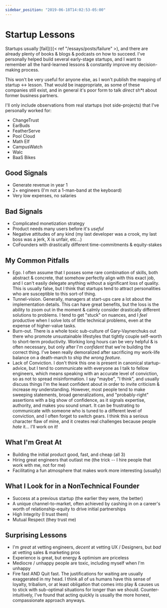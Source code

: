 ```yaml
---
sidebar_position: "2019-06-18T14:02:53-05:00"
---
```


# Startup Lessons

Startups usually [fail]({{< ref "/essays/posts/failure" >), and there are already plenty of books & blogs & podcasts on how to succeed. I've personally helped build several early-stage startups, and I want to remember all the hard-learned lessons & constantly improve my decision-making process.

This won't be very useful for anyone else, as I won't publish the mapping of startup <-> lesson. That would be inappropriate, as some of these companies still exist, and in general it's poor form to talk _direct_ sh*t about former business partners.

I'll only include observations from real startups (not side-projects) that I've personally worked for:

- ChangeTrust
- EarBuds
- FeatherServe
- Pool Cloud
- Math Elf
- CampusWatch
- Walc
- BaaS Bikes

## Good Signals

- Generate revenue in year 1
- 2+ engineers (I'm not a 1-man-band at the keyboard)
- Very low expenses, no salaries

## Bad Signals

- Complicated monetization strategy
- Product needs many users before it's _useful_
- Negative attitudes of any kind (my last developer was a crook, my last boss was a jerk, X is unfair, etc...)
- CoFounders with drastically different time-commitments & equity-stakes

## My Common Pitfalls

- Ego. I often assume that I posses some rare combination of skills, both abstract & concrete, that somehow perfectly align with this exact job, and I can't easily delegate anything without a significant loss of quality. This is usually false, but I think that startups tend to attract personalities who are susceptible to this sort-of thing.
- Tunnel-vision. Generally, managers at start-ups care a lot about the implementation details. This can have great benefits, but the loss is the ability to zoom out in the moment & calmly consider drastically different solutions to problems. I tend to get "stuck" on nuances, and I _feel_ productive when I solve lots of little technical problems, even at the expense of higher-value tasks.
- Burn-out. There is a whole toxic sub-culture of Gary-Vaynerchuks out there who promote unsustainable lifestyles that tightly couple self-worth to short-term productivity. Working long hours can be very helpful & is often necessary, but only after I'm _confident_ that we're building the correct thing. I've been really demoralized after sacrificing my work-life balance on a death-march to ship _the wrong feature_.
- Lack of Conviction. I don't think this one is present in canonical startup-advice, but I tend to communicate with everyone as I talk to fellow engineers, which means speaking with an accurate level of conviction, so as not to spread misinformation. I say "maybe", "I think", and usually discuss things I'm the least confident about in order to invite criticism & increase my understanding. However, most people tend to make sweeping statements, broad generalizations, and "probably-right" assertions with a big show of confidence, as it signals expertise, authority, and makes you sound smart. It can be frustrating to communicate with someone who is tuned to a different level of conviction, and I often forget to switch gears. I think this a serious character flaw of mine, and it creates real challenges because people _hate_ it... I'll work on it!

## What I'm Great At

- Building the initial product good, fast, and cheap (all 3)
- Hiring great engineers that outlast me (the trick -- I hire people that work with me, not for me)
- Facilitating a fun atmosphere that makes work more interesting (usually)

## What I Look for in a NonTechnical Founder

- Success at a previous startup (the earlier they were, the better)
- A unique channel-to-market, often achieved by cashing in on a career's worth of relationship-equity to drive initial partnerships
- High Integrity (I trust them)
- Mutual Respect (they trust me)

## Surprising Lessons

- I'm _great_ at vetting engineers, _decent_ at vetting UX / Designers, but _bad_ at vetting sales & marketing pros
- Experience is great, but energy & optimism are priceless
- Mediocre / unhappy people are toxic, including myself when I'm unhappy
- Fire fast AND Quit fast. The justifications for waiting are usually exaggerated in my head. I think all of us humans have this sense of loyalty, tribalism, or at least obligation that comes into play & causes us to stick with sub-optimal situations for longer than we should. Counter-intuitively, I've found that acting quickly is usually the more honest, compassionate approach anyways.
